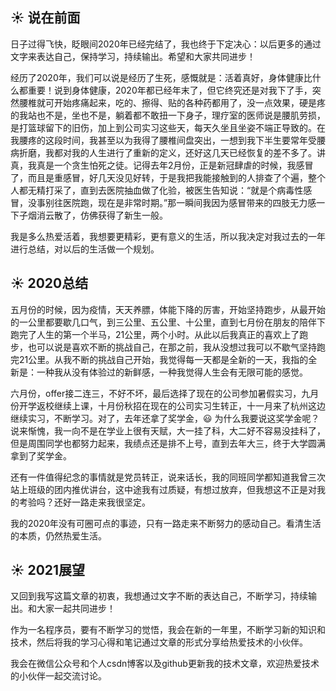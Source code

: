 ## :sunny: 说在前面

  日子过得飞快，眨眼间2020年已经完结了，我也终于下定决心：以后更多的通过文字来表达自己，保持学习，持续输出。希望和大家共同进步！

  经历了2020年，我们可以说是经历了生死，感慨就是：活着真好，身体健康比什么都重要！说到身体健康，2020年都已经年末了，但它终究还是对我下了手，突然腰椎就可开始疼痛起来，吃的、擦得、贴的各种药都用了，没一点效果，硬是疼的我站也不是，坐也不是，躺着都不敢扭一下身子，理疗室的医师说是腰肌劳损，是打篮球留下的旧伤，加上到公司实习这些天，每天久坐且坐姿不端正导致的。在我腰疼的这段时间，我甚至以为我得了腰椎间盘突出，一想到我下半生要常年受腰病折磨，我都对我的人生进行了重新的定义，还好这几天已经恢复的差不多了。讲真，我真是一个贪生怕死之徒。记得去年2月份，正是新冠肆虐的时候，我感冒了，而且是重感冒，好几天没见好转，于是我把我能接触到的人排查了个遍，整个人都无精打采了，直到去医院抽血做了化验，被医生告知说：“就是个病毒性感冒，没事别往医院跑，现在是非常时期。”那一瞬间我因为感冒带来的四肢无力感一下子烟消云散了，仿佛获得了新生一般。

  我是多么热爱活着，我想要更精彩，更有意义的生活，所以我决定对我过去的一年进行总结，对以后的生活做一个规划。

  

## :sunny: 2020总结

五月份的时候，因为疫情，天天养膘，体能下降的厉害，开始坚持跑步，从最开始的一公里都要歇几口气，到三公里、五公里、十公里，直到七月份在朋友的陪伴下跑完了人生的第一个半马，21公里，两个小时。从此以后我真正的喜欢上了跑步，也可以说是喜欢不断的挑战自己，在那之前，我从没想过我可以不歇气坚持跑完21公里。从我不断的挑战自己开始，我觉得每一天都是全新的一天，我指的全新是：一种我从没有体验过的新鲜感，一种我觉得人生会有无限可能的感觉。

六月份，offer接二连三，不好不坏，最后选择了现在的公司参加暑假实习，九月份开学返校继续上课，十月份秋招在现在的公司实习生转正，十一月来了杭州这边继续实习，不断学习。对了，去年还拿了奖学金，:smiley: 为什么我要说这奖学金呢？说来惭愧，我一向不是在学业上很有天赋，大一挂了科，大二好不容易没挂科了，但是周围同学也都努力起来，我绩点还是排不上号，直到去年大三，终于大学圆满拿到了奖学金。

还有一件值得纪念的事情就是党员转正，说来话长，我的同班同学都知道我曾三次站上班级的团内推优讲台，这中途我有过质疑，有想过放弃，但我想这不正是对我的考验吗？还好一路走来我很坚定。

我的2020年没有可圈可点的事迹，只有一路走来不断努力的感动自己。看清生活的本质，仍然热爱生活。



## :sunny: 2021展望

又回到我写这篇文章的初衷，我想通过文字不断的表达自己，不断学习，持续输出。和大家一起共同进步！

作为一名程序员，要有不断学习的觉悟，我会在新的一年里，不断学习新的知识和技术，然后将我的学习心得和笔记通过文章的形式分享给热爱技术的小伙伴。

我会在微信公众号和个人csdn博客以及github更新我的技术文章，欢迎热爱技术的小伙伴一起交流讨论。


